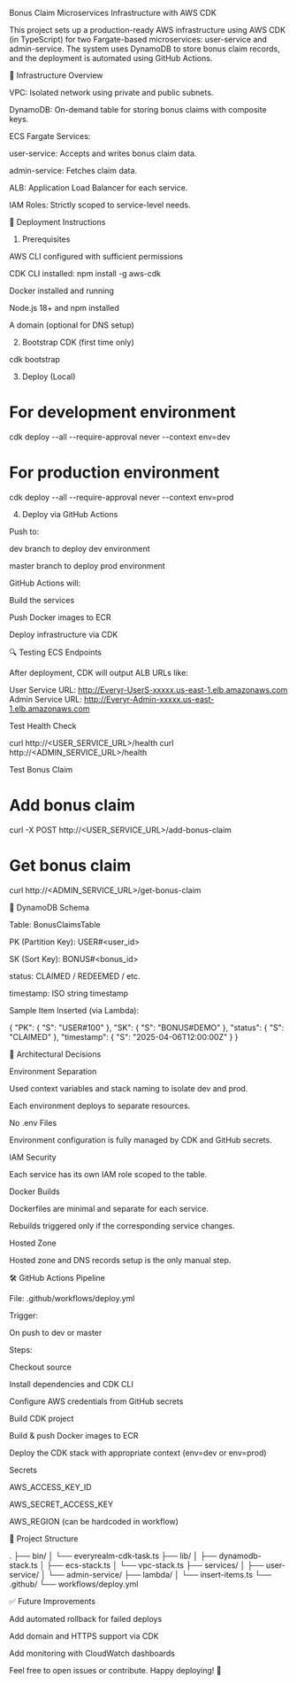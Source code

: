 Bonus Claim Microservices Infrastructure with AWS CDK

This project sets up a production-ready AWS infrastructure using AWS CDK (in TypeScript) for two Fargate-based microservices: user-service and admin-service. The system uses DynamoDB to store bonus claim records, and the deployment is automated using GitHub Actions.

🔧 Infrastructure Overview

VPC: Isolated network using private and public subnets.

DynamoDB: On-demand table for storing bonus claims with composite keys.

ECS Fargate Services:

user-service: Accepts and writes bonus claim data.

admin-service: Fetches claim data.

ALB: Application Load Balancer for each service.

IAM Roles: Strictly scoped to service-level needs.

🚀 Deployment Instructions

1. Prerequisites

AWS CLI configured with sufficient permissions

CDK CLI installed: npm install -g aws-cdk

Docker installed and running

Node.js 18+ and npm installed

A domain (optional for DNS setup)

2. Bootstrap CDK (first time only)

cdk bootstrap

3. Deploy (Local)

# For development environment
cdk deploy --all --require-approval never --context env=dev

# For production environment
cdk deploy --all --require-approval never --context env=prod

4. Deploy via GitHub Actions

Push to:

dev branch to deploy dev environment

master branch to deploy prod environment

GitHub Actions will:

Build the services

Push Docker images to ECR

Deploy infrastructure via CDK

🔍 Testing ECS Endpoints

After deployment, CDK will output ALB URLs like:

User Service URL: http://Everyr-UserS-xxxxx.us-east-1.elb.amazonaws.com
Admin Service URL: http://Everyr-Admin-xxxxx.us-east-1.elb.amazonaws.com

Test Health Check

curl http://<USER_SERVICE_URL>/health
curl http://<ADMIN_SERVICE_URL>/health

Test Bonus Claim

# Add bonus claim
curl -X POST http://<USER_SERVICE_URL>/add-bonus-claim

# Get bonus claim
curl http://<ADMIN_SERVICE_URL>/get-bonus-claim

🧩 DynamoDB Schema

Table: BonusClaimsTable

PK (Partition Key): USER#<user_id>

SK (Sort Key): BONUS#<bonus_id>

status: CLAIMED / REDEEMED / etc.

timestamp: ISO string timestamp

Sample Item Inserted (via Lambda):

{
  "PK": { "S": "USER#100" },
  "SK": { "S": "BONUS#DEMO" },
  "status": { "S": "CLAIMED" },
  "timestamp": { "S": "2025-04-06T12:00:00Z" }
}

🧠 Architectural Decisions

Environment Separation

Used context variables and stack naming to isolate dev and prod.

Each environment deploys to separate resources.

No .env Files

Environment configuration is fully managed by CDK and GitHub secrets.

IAM Security

Each service has its own IAM role scoped to the table.

Docker Builds

Dockerfiles are minimal and separate for each service.

Rebuilds triggered only if the corresponding service changes.

Hosted Zone

Hosted zone and DNS records setup is the only manual step.

🛠 GitHub Actions Pipeline

File: .github/workflows/deploy.yml

Trigger:

On push to dev or master

Steps:

Checkout source

Install dependencies and CDK CLI

Configure AWS credentials from GitHub secrets

Build CDK project

Build & push Docker images to ECR

Deploy the CDK stack with appropriate context (env=dev or env=prod)

Secrets

AWS_ACCESS_KEY_ID

AWS_SECRET_ACCESS_KEY

AWS_REGION (can be hardcoded in workflow)

📁 Project Structure

.
├── bin/
│   └── everyrealm-cdk-task.ts
├── lib/
│   ├── dynamodb-stack.ts
│   ├── ecs-stack.ts
│   └── vpc-stack.ts
├── services/
│   ├── user-service/
│   └── admin-service/
├── lambda/
│   └── insert-items.ts
└── .github/
    └── workflows/deploy.yml

✅ Future Improvements

Add automated rollback for failed deploys

Add domain and HTTPS support via CDK

Add monitoring with CloudWatch dashboards

Feel free to open issues or contribute. Happy deploying! 🚀


